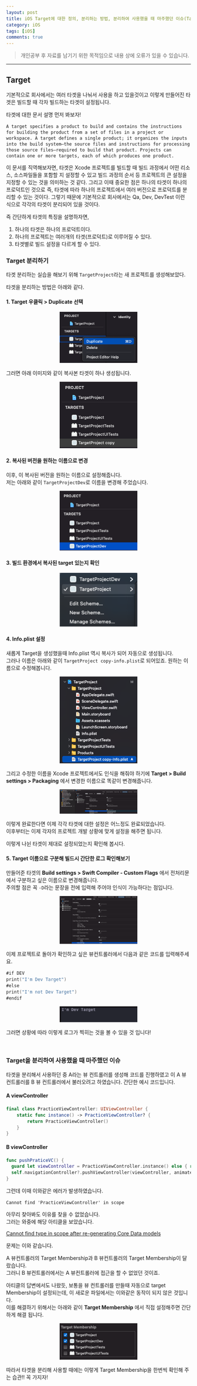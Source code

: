 ```yaml
---
layout: post
title: iOS Target에 대한 정의, 분리하는 방법, 분리하여 사용했을 때 마주했던 이슈(Target Membership)
category: iOS
tags: [iOS]
comments: true
---
```


> 개인공부 후 자료를 남기기 위한 목적임으로 내용 상에 오류가 있을 수 있습니다.    

<hr>


## Target

기본적으로 회사에서는 여러 타겟을 나눠서 사용을 하고 있을것이고 이렇게 만들어진 타겟은 빌드할 때 각자 빌드하는 타겟이 설정됩니다.

타겟에 대한 문서 설명 먼저 봐보자!


```
A target specifies a product to build and contains the instructions for building the product from a set of files in a project or workspace. A target defines a single product; it organizes the inputs into the build system—the source files and instructions for processing those source files—required to build that product. Projects can contain one or more targets, each of which produces one product.
```

이 문서를 직역해보자면, 타겟은 Xcode 프로젝트를 빌드할 때 빌드 과정에서 어떤 리소스, 소스파일들을 포함할 지 설정할 수 있고 빌드 과정의 순서 등 프로젝트의 큰 설정을 지정할 수 있는 것을 의미하는 것 같다. 그리고 이때 중요한 점은 하나의 타겟이 하나의 프로덕트인 것으로 즉, 타겟에 따라 하나의 프로젝트에서 여러 버전으로 프로덕트를 분리할 수 있는 것이다. 그렇기 때문에 기본적으로 회사에서는 Qa, Dev, DevTest 이런 식으로 각각의 타겟이 분리되어 있을 것이다.

즉 간단하게 타겟의 특징을 설명하자면,

1. 하나의 타겟은 하나의 프로덕트이다.
2. 하나의 프로젝트는 여러개의 타겟(프로덕트)로 이루어질 수 있다.
3. 타겟별로 빌드 설정을 다르게 할 수 있다.





### Target 분리하기

타겟 분리하는 실습을 해보기 위해 `TargetProject`라는 새 프로젝트를 생성해보았다.

타겟을 분리하는 방법은 아래와 같다.

#### 1. Target 우클릭 > Duplicate 선택

<center>
<figure>
<img src="/assets/post-img/iOS/Target/target2.png" alt="" width="50%">
</figure>
</center>

그러면 아래 이미지와 같이 복사본 타겟이 하나 생성됩니다.

<center>
<figure>
<img src="/assets/post-img/iOS/Target/target3.png" alt="" width="50%">
</figure>
</center>

#### 2. 복사된 버전을 원하는 이름으로 변경

이후, 이 복사된 버전을 원하는 이름으로 설정해줍니다.<br>
저는 아래와 같이 `TargetProjectDev`로 이름을 변경해 주었습니다.

<center>
<figure>
<img src="/assets/post-img/iOS/Target/target4.png" alt="" width="50%">
</figure>
</center>


#### 3. 빌드 환경에서 복사된 target 있는지 확인

<center>
<figure>
<img src="/assets/post-img/iOS/Target/target5.png" alt="" width="50%">
</figure>
</center>


#### 4. Info.plist 설정

새롭게 Target을 생성했을때 Info.plist 역시 복사가 되어 자동으로 생성됩니다. <br>
그러나 이름은 아래와 같이 `TargetProject copy-info.plist`로 되어있죠. 원하는 이름으로 수정해봅니다.

<center>
<figure>
<img src="/assets/post-img/iOS/Target/target6.png" alt="" width="50%">
</figure>
</center>

그리고 수정한 이름을 Xcode 프로젝트에서도 인식을 해줘야 하기에 **Target > Build settings > Packaging** 에서 변경한 이름으로 똑같이 변경해줍니다.

<center>
<figure>
<img src="/assets/post-img/iOS/Target/target7.png" alt="" width="50%">
</figure>
</center>


이렇게 완료한다면 이제 각각 타겟에 대한 설정은 어느정도 완료되었습니다. <br>
이후부터는 이제 각자의 프로젝트 개발 상황에 맞게 설정을 해주면 됩니다.

이렇게 나뉜 타겟이 제대로 설정되었는지 확인해 봅시다.


#### 5. Target 이름으로 구분해 빌드시 간단한 로그 확인해보기

만들어준 타겟의 **Build settings > Swift Compiler - Custom Flags** 에서 전처리문에서 구분하고 싶은 이름으로 변경해줍니다.<br>
주의할 점은 꼭 `-D`라는 문장을 전에 입력해 주어야 인식이 가능하다는 점입니다.

<center>
<figure>
<img src="/assets/post-img/iOS/Target/target8.png" alt="" width="50%">
</figure>
</center>

이제 프로젝트로 돌아가 확인하고 싶은 뷰컨트롤러에서 다음과 같은 코드를 입력해주세요.

```swift
#if DEV
print("I'm Dev Target")
#else
print("I'm not Dev Target")
#endif
```

<center>
<figure>
<img src="/assets/post-img/iOS/Target/target9.png" alt="" width="50%">
</figure>
</center>

그러면 상황에 따라 이렇게 로그가 찍히는 것을 볼 수 있을 것 입니다!



<br/>

### Target을 분리하여 사용했을 때 마주했던 이슈

타겟을 분리해서 사용하던 중 A라는 뷰 컨트롤러를 생성해 코드를 진행하였고 이 A 뷰 컨트롤러를 B 뷰 컨트롤러에서 불러오려고 하였습니다. 간단한 예시 코드입니다.

#### A viewController

```swift
final class PracticeViewController: UIViewController {
    static func instance() -> PracticeViewController? {
        return PracticeViewController()
    }
}
```


#### B viewController

```swift
func pushPraticeVC() {
  guard let viewController = PracticeViewController.instance() else { return }
  self.navigationController?.pushViewController(viewController, animated: true)
}
```

그런데 이때 이와같은 에러가 발생하였습니다.


```
Cannot find 'PracticeViewController' in scope
```

아무리 찾아봐도 이유를 찾을 수 없었습니다. <br>
그러는 와중에 해당 아티클을 보았습니다.


[Cannot find type in scope after re-generating Core Data models](https://www.reddit.com/r/swift/comments/kvug0s/cannot_find_type_in_scope_after_regenerating_core/)

문제는 이와 같습니다.

A 뷰컨트롤러의 Target Membership과 B 뷰컨트롤러의 Target Membership이 달랐습니다.<br>
그러니 B 뷰컨트롤러에서는 A 뷰컨트롤러에 접근을 할 수 없었던 것이죠.

아티클의 답변에서도 나왔듯, 보통을 뷰 컨트롤러를 만들때 자동으로 target Membership이 설정되는데, 이 새로운 파일에서는 이와같은 동작이 되지 않은 것입니다. <br>
이를 해결하기 위해서는 아래와 같이 **Target Membership** 에서 직접 설정해주면 간단하게 해결 됩니다.

<center>
<figure>
<img src="/assets/post-img/iOS/Target/target10.png" alt="" width="50%">
</figure>
</center>



따라서 타겟을 분리해 사용할 때에는 이렇게 Target Membership을 한번씩 확인해 주는 습관!! 꼭 가지자!
